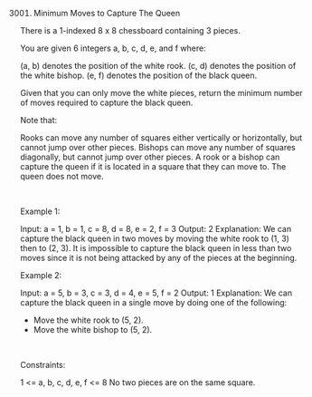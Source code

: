3001. Minimum Moves to Capture The Queen

There is a 1-indexed 8 x 8 chessboard containing 3 pieces.

You are given 6 integers a, b, c, d, e, and f where:

(a, b) denotes the position of the white rook.
(c, d) denotes the position of the white bishop.
(e, f) denotes the position of the black queen.

Given that you can only move the white pieces, return the minimum number of moves required to capture the black queen.

Note that:

Rooks can move any number of squares either vertically or horizontally, but cannot jump over other pieces.
Bishops can move any number of squares diagonally, but cannot jump over other pieces.
A rook or a bishop can capture the queen if it is located in a square that they can move to.
The queen does not move.

 

Example 1:

Input: a = 1, b = 1, c = 8, d = 8, e = 2, f = 3
Output: 2
Explanation: We can capture the black queen in two moves by moving the white rook to (1, 3) then to (2, 3).
It is impossible to capture the black queen in less than two moves since it is not being attacked by any of the pieces at the beginning.


Example 2:

Input: a = 5, b = 3, c = 3, d = 4, e = 5, f = 2
Output: 1
Explanation: We can capture the black queen in a single move by doing one of the following: 
- Move the white rook to (5, 2).
- Move the white bishop to (5, 2).


 

Constraints:

1 <= a, b, c, d, e, f <= 8
No two pieces are on the same square.